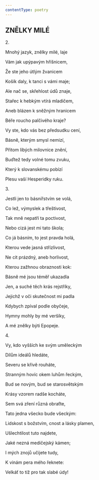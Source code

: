 ```yaml
---
contentType: poetry
---
```


<section>

## ZNĚLKY MILÉ  

2. 

Mnohý jazyk, znělky milé, laje 

Vám jak upýpavým hříšnicem, 

Že ste jeho útlým žvanicem 

Košík daly, k tanci s vámi maje;

</section>

<section>

Ale nač se, skřehlost údů znaje, 

Stařec k hebkým vtírá mladičem, 

Aneb blázen k sněžným hranicem 

Béře roucho palčivého kraje?

</section>

<section>

Vy ste, kdo vás bez předsudku cení, 

Básně, kterým smysl nemizí, 

Přitom libých milovnice znění,

</section>

<section>

Buďtež tedy volné tomu zvuku, 

Který k slovanskému pobízí 

Plesu vaší Hesperidky ruku.

</section>

<section>

3. 

Jestli jen to básnířstvím se volá, 

Co lež, výmyslek a třeštivost, 

Tak mně nepatří ta poctivost, 

Nebo cizá jest mi tato škola;

</section>

<section>

Co já básním, to jest pravda holá, 

Kterou vede jasná střízlivost, 

Ne cit prázdný, aneb horlivost, 

Kterou zažhnou obraznosti kok:

</section>

<section>

Básně mé jsou téměř ukazadla 

Jen, a suché těch krás rejstříky, 

Jejichž v oči skutečnost mi padla

</section>

<section>

Kdybych zpíval podle obyčeje, 

Hymny mohly by mé veršíky, 

A mé znělky býti Epopeje.

</section>

<section>

4. 

Vy, kdo vyšších ke svým uměleckým 

Dílům ideálů hledáte, 

Severu se křivě rouháte, 

Stranným hovíc okem luhům řeckým, 

</section>

<section>

Bud se novým, bud se starosvětským 

Krásy vzorem radše kocháte, 

Sem svá zření různá obraťte, 

Tato jedna všecko bude všeckým:

</section>

<section>

Lidskost s božstvím, cnost a lásky plamen, 

Ušlechtilost tuto najdete, 

Jaké nezná medičejský kámen;

</section>

<section>

I mých znojů učijete tudy, 

K vinám pera mého řeknete: 

Velkáť to tíž pro tak slabé údy!

</section>
